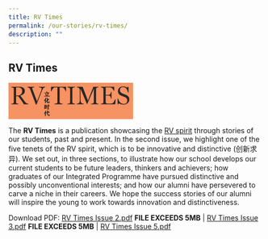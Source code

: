 ```yaml
---
title: RV Times
permalink: /our-stories/rv-times/
description: ""
---
```

## RV Times

<img src="/images/rvtimes.png" style="width:49%" align=left>
<br clear=left>

The **RV Times** is a publication showcasing the [RV spirit](/about-rv/svs/) through stories of our students, past and present. In the second issue, we highlight one of the five tenets of the RV spirit, which is to be innovative and distinctive (创新求异). We set out, in three sections, to illustrate how our school develops our current students to be future leaders, thinkers and achievers; how graduates of our Integrated Programme have pursued distinctive and possibly unconventional interests; and how our alumni have persevered to carve a niche in their careers. We hope the success stories of our alumni will inspire the young to work towards innovation and distinctiveness.

Download PDF: [RV Times Issue 2.pdf](https://rivervalleyhigh.moe.edu.sg/qql/slot/u724/Events/RV%20Times%20Issue%202/RV%20Times%20Issue%202_apub.pdf) **FILE EXCEEDS 5MB** | [RV Times Issue 3.pdf](https://rivervalleyhigh.moe.edu.sg/qql/slot/u724/Events/RV%20Times%20Issue%203/RV%20Times%20Issue%203.pdf) **FILE EXCEEDS 5MB** | [RV Times Issue 5.pdf](/files/RV%20Times%20Issue%205.pdf)